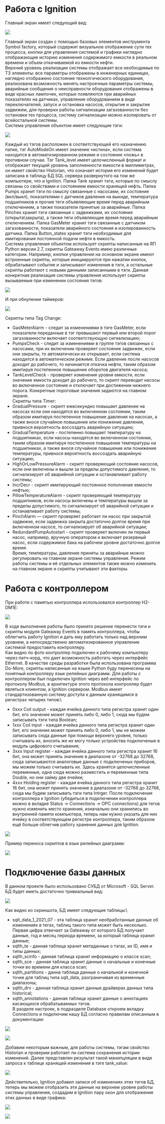 # Работа с Ignition

Главный экран имеет следующий вид:

![](https://github.com/mementomorri/Familiarity_with_Ignition/blob/main/Screenshots/1.png)

Главный экран создан с помощью базовых элементов инструмента Symbol factory, который содержит визуальное отображение сути тех процесса, кнопки для управления системой и графики наглядно отображающие историю изменения содержимого емкости в реальном времени и объем откачиваемой из емкости нефти.\
Верхний уровень реализации системы отображает все необходимые по ТЗ элементы: все параметры отображены в инженерных единицах, наглядно отображено состояние технолгического оборудования, реализована возможность менять настроечные параметры системы, аварийные сообщения о неисправности оборудования отображены в виде красных лампочек, которые появляются при аварийных показателях на датчиках, управление оборудованием в виде переключателей, запуск и остановка насосов, открытие и закрытие задвижем, для проверки работы сигнализации загазованности без остановки тех процесса, систему сигнализации можно изолировать от всейостальной системы.\
Система управления объектом имеет следующие тэги:

![](https://github.com/mementomorri/Familiarity_with_Ignition/blob/main/Screenshots/2.png)

Каждый из тэгов расположен в соответствующей его назначению папке, тэг AutoModeOn имеет значение «истина», если система находится в автоматизированном режиме и состояние «ложь» в противном случае. Тэг Tank_level имеет целочисленный формат и отображает текущий уровень заполненности емкости в миллиметрах, он имеет свойство Historian, что означает история его изменений будет записана в таблицу БД SQL сервера развернутого на том же компьютере, что и Ignition. Папка Tank хранит тэги, которые по смыслу связаны со свойствами и состоянием емкости хранящей нефть. Папка Pumps хранит тэги по смыслу связанные с насосами, их состояние (вкл/выкл), показателями с датчиков давления на выкиде, температура подшипников и прочие теги объявляющие время перед аварийным отключением, а также показатели принятые за аварийные. Папка Pinches хранит тэги связанные с задвижками, их состояние (открыта\закрыта), а также теги объявляющие время перед аварийным отключением. Папка GasMeter хранит тэги связанные с датчиком загазованности, показатели аварийного состояния и изолированность датчика. Папка Button_states хранит тэги необходимые для имитирования постоянной подачи нефти в емкость.\
Система управления объектом использует скрипты написанные на ЯП Python версии 2.7, скрипты Gateaway Events имею различные категории. Например, кнопки управления на основном экране имеют встроенные скрипты, которые инициируются при нажатии кнопок, обрабатывают событие и записывают изменения в тэги, а остальные скрипты работают с новыми данными записанными в тэги. Данная конкретная реализация системы управления использует скрипты вызываемые при изменении состояния тэгов:

![](https://github.com/mementomorri/Familiarity_with_Ignition/blob/main/Screenshots/5.png)

И при обнулении таймеров:

![](https://github.com/mementomorri/Familiarity_with_Ignition/blob/main/Screenshots/6.png)

Скрипты типа Tag Change:
* GasMeterAlarm - следит за изменениями в тэге GasMeter, если показатели переданные в тэг превышают первый или второй порог загазованности включает соответствующую сигнализацию;
* PumpsCheck - следит за изменениями в группе тэгов связанных с насосами, при их включении проверяет состояние задвижек, если они закрыты, то автоматически их открывает, если система находится в автоматическом режиме. Если давление после насосов доходит до рабочего, то начинается откачка нефти, таким образом имитируя постепенное повышение оборотов двигателя насоса;
* TankLevelCheck - проверяет изменения уровня емкости, если значение емкости доходит до рабочего, то скрипт переводит насосы во включенное состояние и отключает при достижении нижнего порога. Конкретные пороговые значения задаются на главном экране.\
Скрипты типа Timer:
* GradualPressure - скрипт ежесекундно повышает давление на насосах если они находятся во включенном состоянии, таким образом имитируя постепенное повышение давления на насосах, а также внося случайное повышение или понижение давления, привнося вероятность воссоздать аварийную ситуацию;
* GradualTemperature - постепенно повышает температуру на подшипниках, если насосы находятся во включенном состоянии, таким образом имитируя постепенное повышение температуры на подшипниках, а также внося случайное повышение или понижение температуры, привнося вероятность воссоздать аварийную ситуацию;
* HighOrLowPressureAlarm - скрипт проверяющий состояние насосов, если они включены и вышли за пределы допустимого давления, то сигнализирует об аварийной ситуации и останавливает работу системы;
* IncrDecr - скрипт имитирующий постоянное пополнение емкости нефтью;
* PillowTemperatureAlarm - скрипт проверяющий температуру подшипников, если насосы включены и температуры вышли за пределы допустимого, то сигнализирует об аварийной ситуации и останавливает работу системы;
* PinchAlarm — скрипт проверяет работает ли насос при закрытой задвижке, если задвижка закрыта достаточно долгое время при включенном насосе, то сигнализирует об аварийной ситуации;
* RedundantPumpAutostart - скрипт проверяет включен ли первый насос, например, вручную оператором и включает резервный насос, если содержимое бака на рабочем уровне достаточно долгое время.\
Время, температуры, давление приняты за аварийные можно регулировать на главном экране системы управления. Режим работы системы и её отдельных элементов также можно изменить на главном экране и скрипты учитывают эти факторы.

# Работа с контроллером

При работе с памятью контроллера использовался контроллер H2-DM1E:

![](https://github.com/mementomorri/Familiarity_with_Ignition/blob/main/Screenshots/12.png)

В ходе выполнения работы было принято решение перенести тэги и скрипты модуля Gateaway Events в память контроллера, чтобы облегчить работу Ignition и дать ему работать только над верхним уровнем, а непосредственно автоматизированное управление системой предоставить контроллеру.\
Как видно по фото контроллер подключен к рабочему компьютеру через патч-корд, что дает возможность работать через интерфейс Ethernet. В качестве среды разработки была использована программа Do-More, скрипты написанные на языке Python буду перенесены на понятный контроллеру язык релейных диаграмм. Для работы с контроллером был подключен Ignition через веб интерфейс по протоколу Modbus, в архитектуре этого протокола контроллер будет являться клиентом, а Ignition сервером. Modbus имеет стандартизованную систему доступа к данным хранящимся в регистрах четырех типов:\
* 0xxx Coil output - каждая ячейка данного типа регистра хранит один бит, его значение может принять либо 0, либо 1, сюда мы будем записывать тэги типа Boolean;
* 1xxx Coil input - каждая ячейка данного типа регистра хранит один бит, его значение может принять либо 0, либо 1, мы не можем записывать сюда данные при помощи верхнего уровня, только считывать их, вносить же их могу только устройства подключеные в модуль цифрового считывания;
* 3xxx Input register - каждая ячейка данного типа регистра хранит 16 бит, она может принять значение в диапазоне от -32768 до 32768, сюда записываются аналоговые данные с подключеных приборов, мы можем только считывать их. Здесь хранятся целочисленные переменные, одна сюда можно разместить и переменные типа Double, но они займу две ячейки;
* 4xxx Holding register - каждая ячейка данного типа регистра хранит 16 бит, она может принять значение в диапазоне от -32768 до 32768, сюда мы будем записывать тэги типа Intrger.
После подключения контроллера к Ignition (убедиться в подключении контроллера можно в вкладке Status -> Connections -> OPC connections) для тегов нужно изменить место хранения, изначально они хранились во внутренней памяти компьютера, теперь нам нужно указать для них ячейку в соответствующем регистре контроллера, таким образом ещё больше облегчив работу хранения данных для Ignition.

![](https://github.com/mementomorri/Familiarity_with_Ignition/blob/main/Screenshots/11.png)

Пример переноса скриптов в язык релейных диаграмм:

![](https://github.com/mementomorri/Familiarity_with_Ignition/blob/main/Screenshots/13.png)

# Подключение базы данных

В данном проекте было использовано СУБД от Microsoft - SQL Server. БД будет иметь достаточно тривиальный вид:

![](https://github.com/mementomorri/Familiarity_with_Ignition/blob/main/Screenshots/7.png)

Как видно из скриншота, БД имеет следующие таблицы:\
* sqlt_data_1_2021_07 - эта таблица хранит необработанные данные об изменениях в тегах, таблиц такого типа может быть несколько. Первая цифра отвечает за Gateaway от которого БД получает данные, год и месяц периода времени, за который таблица хранит данные;
* sqlth_te - данная таблица хранит метаданные о тэгах, их ID, имя и типы данных;
* sqlth_scinfo - данная таблица хранит информацию о классе scan;
* sqlth_sce - данная таблица хранит данные о начальные и конечные точки во времени для класса scan;
* sqlth_partitions - данна таблица данные о начальной и конечной точке для таблиц типа sqlt_data, разграничивая из временные диапазоны;
* sqlth_drv - данная таблица хранит данные драйверах данных типа historical;
* sqlth_annotations - данная таблица хранит данные о аннотациях касающихся обрабатываемых тэгов.\
В разделе настроек, в подразделе Database откроем вкладку Connections и подключим нашу БД согласно правилам описанным в документации:

![](https://github.com/mementomorri/Familiarity_with_Ignition/blob/main/Screenshots/9.png)

![](https://github.com/mementomorri/Familiarity_with_Ignition/blob/main/Screenshots/10.png)

Добавим некоторым важным, для работы системы, тэгам свойство Historian и проверим работает ли система сохранения истории изменений. Далее представлен результат такой манипцляции в виде запроса к таблице хранящей изменения в тэге tank_value:

![](https://github.com/mementomorri/Familiarity_with_Ignition/blob/main/Screenshots/8.png)

Действительно, Ignition добавил записи об изменениях этих тегов БД, теперь мы можем отобразить эти данные на верхнем уровне работы системы управления, создадим в Ignition пару окон для отображения этих данных в виде графика:


![](https://github.com/mementomorri/Familiarity_with_Ignition/blob/main/Screenshots/3.png)


![](https://github.com/mementomorri/Familiarity_with_Ignition/blob/main/Screenshots/4.png)
